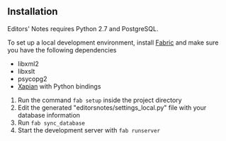 ## Installation
Editors' Notes requires Python 2.7 and PostgreSQL.

To set up a local development environment, install [Fabric](http://fabfile.org/) 
and make sure you have the following dependencies

* libxml2
* libxslt
* psycopg2
* [Xapian](http://xapian.org/download) with Python bindings

1. Run the command `fab setup` inside the project directory
2. Edit the generated "editorsnotes/settings\_local.py" file with your database information
3. Run `fab sync_database`
4. Start the development server with `fab runserver`
